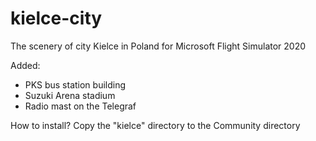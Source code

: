# kielce-city

The scenery of city Kielce in Poland for Microsoft Flight Simulator 2020

Added:
- PKS bus station building
- Suzuki Arena stadium
- Radio mast on the Telegraf


How to install?
Copy the "kielce" directory to the Community directory
